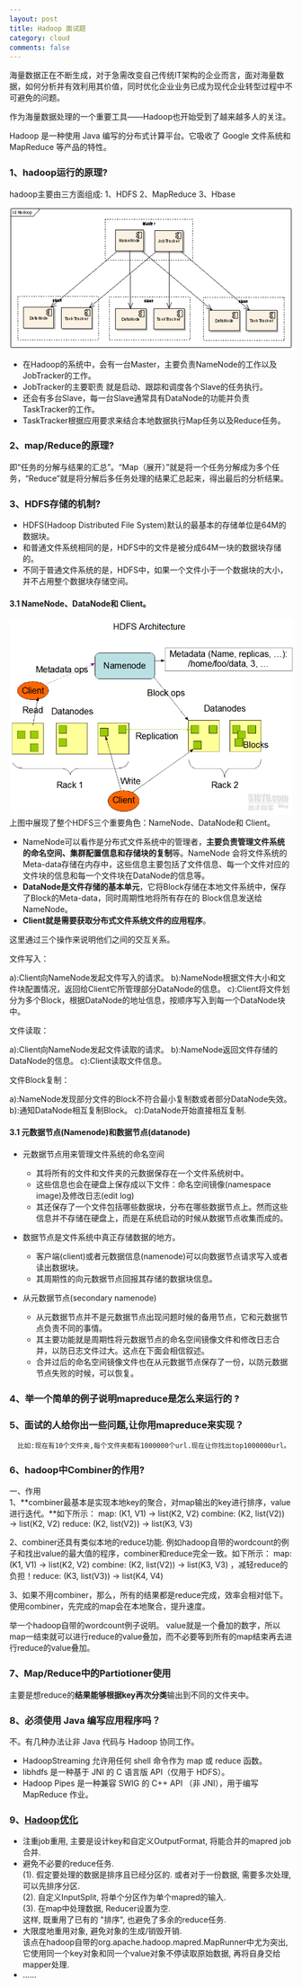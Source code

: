 ```yaml
---
layout: post
title: Hadoop 面试题
category: cloud
comments: false
---
```



海量数据正在不断生成，对于急需改变自己传统IT架构的企业而言，面对海量数据，如何分析并有效利用其价值，同时优化企业业务已成为现代企业转型过程中不可避免的问题。  

作为海量数据处理的一个重要工具——Hadoop也开始受到了越来越多人的关注。

Hadoop 是一种使用 Java 编写的分布式计算平台。它吸收了 Google 文件系统和 MapReduce 等产品的特性。

### 1、hadoop运行的原理?

hadoop主要由三方面组成:
1、HDFS
2、MapReduce
3、Hbase

![2](/images/201510/hadoop2.gif "hadoop2")  

- 在Hadoop的系统中，会有一台Master，主要负责NameNode的工作以及JobTracker的工作。  
- JobTracker的主要职责 就是启动、跟踪和调度各个Slave的任务执行。  
- 还会有多台Slave，每一台Slave通常具有DataNode的功能并负责TaskTracker的工作。  
- TaskTracker根据应用要求来结合本地数据执行Map任务以及Reduce任务。

### 2、map/Reduce的原理?

即“任务的分解与结果的汇总”。“Map（展开）”就是将一个任务分解成为多个任 务，“Reduce”就是将分解后多任务处理的结果汇总起来，得出最后的分析结果。


### 3、HDFS存储的机制?
- HDFS(Hadoop Distributed File System)默认的最基本的存储单位是64M的数据块。
- 和普通文件系统相同的是，HDFS中的文件是被分成64M一块的数据块存储的。
- 不同于普通文件系统的是，HDFS中，如果一个文件小于一个数据块的大小，并不占用整个数据块存储空间。

#### 3.1 NameNode、DataNode和 Client。  
![1](/images/201510/hadoop.gif "hadoop")  
上图中展现了整个HDFS三个重要角色：NameNode、DataNode和 Client。  

- NameNode可以看作是分布式文件系统中的管理者，**主要负责管理文件系统的命名空间、集群配置信息和存储块的复制**等。NameNode 会将文件系统的Meta-data存储在内存中，这些信息主要包括了文件信息、每一个文件对应的文件块的信息和每一个文件块在DataNode的信息等。
- **DataNode是文件存储的基本单元**，它将Block存储在本地文件系统中，保存了Block的Meta-data，同时周期性地将所有存在的 Block信息发送给NameNode。
- **Client就是需要获取分布式文件系统文件的应用程序**。

这里通过三个操作来说明他们之间的交互关系。

文件写入：

  a):Client向NameNode发起文件写入的请求。
  b):NameNode根据文件大小和文件块配置情况，返回给Client它所管理部分DataNode的信息。
  c):Client将文件划分为多个Block，根据DataNode的地址信息，按顺序写入到每一个DataNode块中。

文件读取：

  a):Client向NameNode发起文件读取的请求。
  b):NameNode返回文件存储的DataNode的信息。
  c):Client读取文件信息。

文件Block复制：

  a):NameNode发现部分文件的Block不符合最小复制数或者部分DataNode失效。
  b):通知DataNode相互复制Block。
  c):DataNode开始直接相互复制.

#### 3.1 元数据节点(Namenode)和数据节点(datanode)
- 元数据节点用来管理文件系统的命名空间
	- 其将所有的文件和文件夹的元数据保存在一个文件系统树中。
	- 这些信息也会在硬盘上保存成以下文件：命名空间镜像(namespace image)及修改日志(edit log)
	- 其还保存了一个文件包括哪些数据块，分布在哪些数据节点上。然而这些信息并不存储在硬盘上，而是在系统启动的时候从数据节点收集而成的。
	
- 数据节点是文件系统中真正存储数据的地方。
	- 客户端(client)或者元数据信息(namenode)可以向数据节点请求写入或者读出数据块。
	- 其周期性的向元数据节点回报其存储的数据块信息。

- 从元数据节点(secondary namenode)
	- 从元数据节点并不是元数据节点出现问题时候的备用节点，它和元数据节点负责不同的事情。
	- 其主要功能就是周期性将元数据节点的命名空间镜像文件和修改日志合并，以防日志文件过大。这点在下面会相信叙述。
	- 合并过后的命名空间镜像文件也在从元数据节点保存了一份，以防元数据节点失败的时候，可以恢复。

### 4、举一个简单的例子说明mapreduce是怎么来运行的 ?

### 5、面试的人给你出一些问题,让你用mapreduce来实现？
      比如:现在有10个文件夹,每个文件夹都有1000000个url.现在让你找出top1000000url。
### 6、hadoop中Combiner的作用?

一、作用  
1、**combiner最基本是实现本地key的聚合，对map输出的key进行排序，value进行迭代。**如下所示：
map: (K1, V1) → list(K2, V2) 
combine: (K2, list(V2)) → list(K2, V2) 
reduce: (K2, list(V2)) → list(K3, V3)

2、combiner还具有类似本地的reduce功能.
例如hadoop自带的wordcount的例子和找出value的最大值的程序，combiner和reduce完全一致。如下所示：
map: (K1, V1) → list(K2, V2) 
combine: (K2, list(V2)) → list(K3, V3) ，减轻reduce的负担！reduce: (K3, list(V3)) → list(K4, V4) 

3、如果不用combiner，那么，所有的结果都是reduce完成，效率会相对低下。使用combiner，先完成的map会在本地聚合，提升速度。

举一个hadoop自带的wordcount例子说明。
value就是一个叠加的数字，所以map一结束就可以进行reduce的value叠加，而不必要等到所有的map结束再去进行reduce的value叠加。

### 7、Map/Reduce中的Partiotioner使用
主要是想reduce的**结果能够根据key再次分类**输出到不同的文件夹中。

### 8、必须使用 Java 编写应用程序吗？
不。有几种办法让非 Java 代码与 Hadoop 协同工作。


- HadoopStreaming 允许用任何 shell 命令作为 map 或 reduce 函数。
- libhdfs 是一种基于 JNI 的 C 语言版 API（仅用于 HDFS）。
- Hadoop Pipes 是一种兼容 SWIG 的 C++ API （非 JNI），用于编写 MapReduce 作业。

### 9、[Hadoop优化](http://p-x1984.iteye.com/blog/1113410)
- 注重job重用, 主要是设计key和自定义OutputFormat, 将能合并的mapred job合并.
- 避免不必要的reduce任务.  
(1). 假定要处理的数据是排序且已经分区的. 或者对于一份数据, 需要多次处理, 可以先排序分区.  
(2). 自定义InputSplit, 将单个分区作为单个mapred的输入.  
(3). 在map中处理数据, Reducer设置为空.   
这样, 既重用了已有的 "排序", 也避免了多余的reduce任务.
- 大限度地重用对象, 避免对象的生成/销毁开销.  
该点在hadoop自带的org.apache.hadoop.mapred.MapRunner中尤为突出, 它使用同一个key对象和同一个value对象不停读取原始数据, 再将自身交给mapper处理.
- ……
